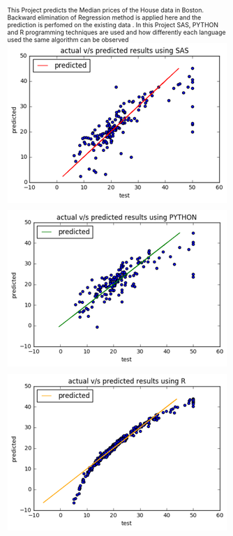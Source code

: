 This Project predicts the Median prices of the House data in Boston.
Backward elimination of Regression method is applied here  and the prediction is perfomed on the existing data .
In this Project SAS, PYTHON and R programming techniques are used and how differently each language used the same algorithm can be observed
![Alt text](/sas.png?raw=true "Optional Title")

![Alt text](/py.png?raw=true "Optional Title")

![Alt text](/r.png?raw=true "Optional Title")
